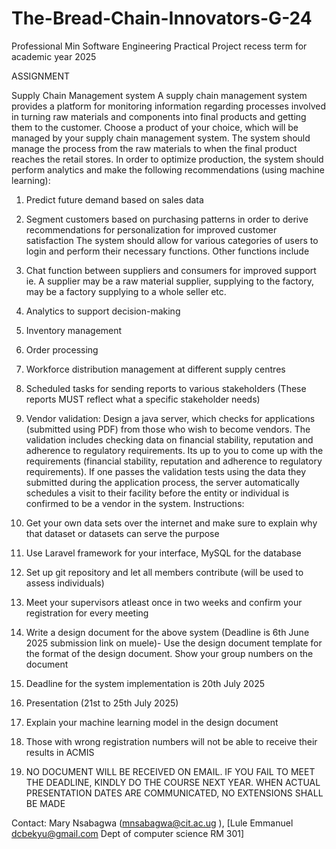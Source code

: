 # The-Bread-Chain-Innovators-G-24
Professional Min Software Engineering Practical Project recess term for academic year 2025

ASSIGNMENT 

Supply Chain Management system
A supply chain management system provides a platform for monitoring information regarding processes involved in turning raw materials and components into final products and getting them to the customer. Choose a product of your choice, which will be managed by your supply chain management system. The system should manage the process from the raw materials to when the final product reaches the retail stores. In order to optimize production, the system should perform analytics and make the following recommendations (using machine learning):
1.	Predict future demand based on sales data
2.	Segment customers based on purchasing patterns in order to derive recommendations for personalization for improved customer satisfaction
The system should allow for various categories of users to login and perform their necessary functions. Other functions include
1.	Chat function between suppliers and consumers for improved support ie. A supplier may be a raw material supplier, supplying to the factory, may be a factory supplying to a whole seller etc.
2.	Analytics to support decision-making
3.	Inventory management
4.	Order processing
5.	Workforce distribution management at different supply centres
6.	Scheduled tasks for sending reports to various stakeholders (These reports MUST reflect what a specific stakeholder needs)
7.	Vendor validation: Design a java server, which checks for applications (submitted using PDF) from those who wish to become vendors. The validation includes checking data on financial stability, reputation and adherence to regulatory requirements. Its up to you to come up with the requirements (financial stability, reputation and adherence to regulatory requirements). If one passes the validation tests using the data they submitted during the application process, the server automatically schedules a visit to their facility before the entity or individual is confirmed to be a vendor in the system.
Instructions:

1.	Get your own data sets over the internet and make sure to explain why that dataset or datasets can serve the purpose
2.	Use Laravel framework for your interface, MySQL for the database
3.	Set up git repository and let all members contribute (will be used to assess individuals)
4.	Meet your supervisors atleast once in two weeks and confirm your registration for every meeting
5.	Write a design document for the above system (Deadline is 6th June 2025 submission link on muele)- Use the design document template for the format of the design document. Show your group numbers on the document
6.	Deadline for the system implementation is 20th July 2025
7.	Presentation (21st to 25th July 2025)
8.	Explain your machine learning model in the design document
9.	Those with wrong registration numbers will not be able to receive their results in ACMIS
 
10.	NO DOCUMENT WILL BE RECEIVED ON EMAIL. IF YOU FAIL TO MEET THE DEADLINE, KINDLY DO THE COURSE NEXT YEAR. WHEN ACTUAL PRESENTATION DATES ARE COMMUNICATED, NO EXTENSIONS SHALL BE MADE

Contact: Mary Nsabagwa (mnsabagwa@cit.ac.ug ), [Lule Emmanuel	  dcbekyu@gmail.com	  Dept of computer science RM 301]

